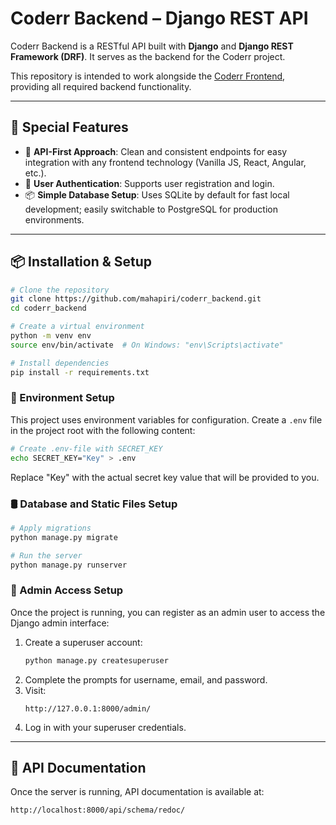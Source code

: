 # Coderr Backend – Django REST API

Coderr Backend is a RESTful API built with **Django** and **Django REST Framework (DRF)**. It serves as the backend for the Coderr project.

This repository is intended to work alongside the [Coderr Frontend](https://github.com/mahapiri/coderr_frontend), providing all required backend functionality.

---

## 🧠 Special Features

- 🔄 **API-First Approach**: Clean and consistent endpoints for easy integration with any frontend technology (Vanilla JS, React, Angular, etc.).
- 🔐 **User Authentication**: Supports user registration and login.
- 📦 **Simple Database Setup**: Uses SQLite by default for fast local development; easily switchable to PostgreSQL for production environments.

---

## 📦 Installation & Setup

```bash
# Clone the repository
git clone https://github.com/mahapiri/coderr_backend.git
cd coderr_backend

# Create a virtual environment
python -m venv env
source env/bin/activate  # On Windows: "env\Scripts\activate"

# Install dependencies
pip install -r requirements.txt
```

### 🔐 Environment Setup

This project uses environment variables for configuration. Create a `.env` file in the project root with the following content:

```bash
# Create .env-file with SECRET_KEY
echo SECRET_KEY="Key" > .env
```

Replace "Key" with the actual secret key value that will be provided to you.

### 🛢️ Database and Static Files Setup

```bash
# Apply migrations
python manage.py migrate

# Run the server
python manage.py runserver
```

### 👑 Admin Access Setup

Once the project is running, you can register as an admin user to access the Django admin interface:

1. Create a superuser account:
    ```bash
    python manage.py createsuperuser
    ```
2. Complete the prompts for username, email, and password.
3. Visit:
    ```
    http://127.0.0.1:8000/admin/
    ```
4. Log in with your superuser credentials.

---

## 🚀 API Documentation

Once the server is running, API documentation is available at:
```
http://localhost:8000/api/schema/redoc/
```
